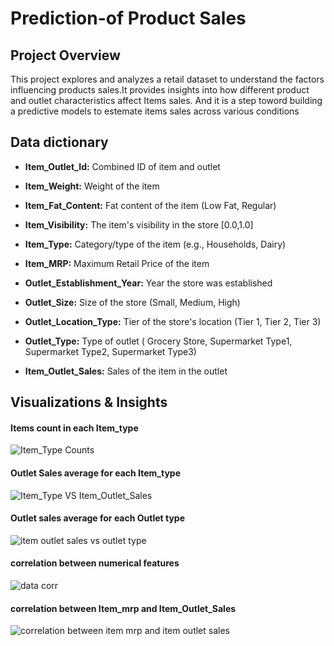 # **Prediction-of Product Sales**
## Project Overview
This project explores and analyzes a retail dataset to understand the factors influencing products sales.It provides insights into how different product and outlet characteristics affect Items sales. And it is a step toword building a predictive models to estemate items sales across various conditions

## Data dictionary

* **Item_Outlet_Id:** Combined ID of item and outlet

* **Item_Weight:** Weight of the item

* **Item_Fat_Content:** Fat content of the item (Low Fat, Regular)

* **Item_Visibility:** The item's visibility in the store [0.0,1.0]

* **Item_Type:** Category/type of the item (e.g., Households, Dairy)

* **Item_MRP:** Maximum Retail Price of the item

* **Outlet_Establishment_Year:** Year the store was established

* **Outlet_Size:** Size of the store (Small, Medium, High)

* **Outlet_Location_Type:** Tier of the store's location (Tier 1, Tier 2, Tier 3)

* **Outlet_Type:** Type of outlet ( Grocery Store, Supermarket Type1, Supermarket Type2, Supermarket Type3)

* **Item_Outlet_Sales:** Sales of the item in the outlet

## Visualizations & Insights
#### Items count in each Item_type
![Item_Type Counts](https://github.com/user-attachments/assets/1933fd17-2d39-47f5-b55d-a41445a568c2)

#### Outlet Sales average for each Item_type
![Item_Type VS Item_Outlet_Sales](https://github.com/user-attachments/assets/0eb2c974-7c6c-431a-b6f5-eff6adf63c00)

#### Outlet sales average for each Outlet type
![item outlet sales vs outlet type](https://github.com/user-attachments/assets/9a4d257f-e0d9-45b6-8f49-23f25909455e)

#### correlation between numerical features
![data corr](https://github.com/user-attachments/assets/4ff91647-84df-4dc0-98ad-5945363dc618)

#### correlation between Item_mrp and Item_Outlet_Sales
![correlation between item mrp and item outlet sales](https://github.com/user-attachments/assets/d476e591-e8e0-49a1-aa52-053372f03aa0)



